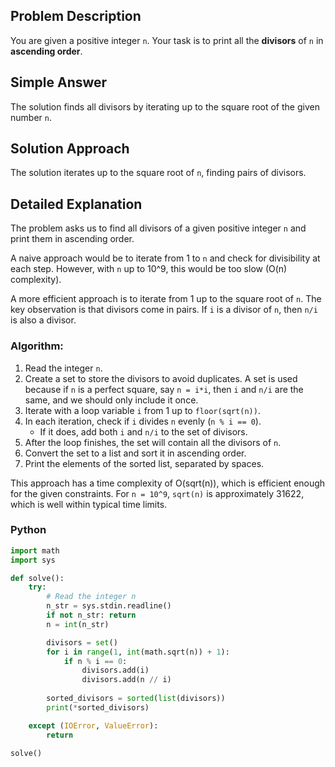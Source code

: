 ## Problem Description

You are given a positive integer `n`.
Your task is to print all the **divisors** of `n` in **ascending order**.

## Simple Answer

The solution finds all divisors by iterating up to the square root of the given number `n`.

## Solution Approach

The solution iterates up to the square root of `n`, finding pairs of divisors.

## Detailed Explanation

The problem asks us to find all divisors of a given positive integer `n` and print them in ascending order.

A naive approach would be to iterate from 1 to `n` and check for divisibility at each step. However, with `n` up to 10^9, this would be too slow (O(n) complexity).

A more efficient approach is to iterate from 1 up to the square root of `n`. The key observation is that divisors come in pairs. If `i` is a divisor of `n`, then `n/i` is also a divisor.

### Algorithm:

1.  Read the integer `n`.
2.  Create a set to store the divisors to avoid duplicates. A set is used because if `n` is a perfect square, say `n = i*i`, then `i` and `n/i` are the same, and we should only include it once.
3.  Iterate with a loop variable `i` from 1 up to `floor(sqrt(n))`.
4.  In each iteration, check if `i` divides `n` evenly (`n % i == 0`).
    *   If it does, add both `i` and `n/i` to the set of divisors.
5.  After the loop finishes, the set will contain all the divisors of `n`.
6.  Convert the set to a list and sort it in ascending order.
7.  Print the elements of the sorted list, separated by spaces.

This approach has a time complexity of O(sqrt(n)), which is efficient enough for the given constraints. For `n = 10^9`, `sqrt(n)` is approximately 31622, which is well within typical time limits.

### Python
```python
import math
import sys

def solve():
    try:
        # Read the integer n
        n_str = sys.stdin.readline()
        if not n_str: return
        n = int(n_str)

        divisors = set()
        for i in range(1, int(math.sqrt(n)) + 1):
            if n % i == 0:
                divisors.add(i)
                divisors.add(n // i)
        
        sorted_divisors = sorted(list(divisors))
        print(*sorted_divisors)

    except (IOError, ValueError):
        return

solve()
```
